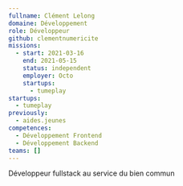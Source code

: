 ```yaml
---
fullname: Clément Lelong
domaine: Développement
role: Développeur
github: clementnumericite
missions:
  - start: 2021-03-16
    end: 2021-05-15
    status: independent
    employer: Octo
    startups:
      - tumeplay
startups:
  - tumeplay
previously:
  - aides.jeunes
competences:
  - Développement Frontend
  - Développement Backend
teams: []
---
```

Développeur fullstack au service du bien commun